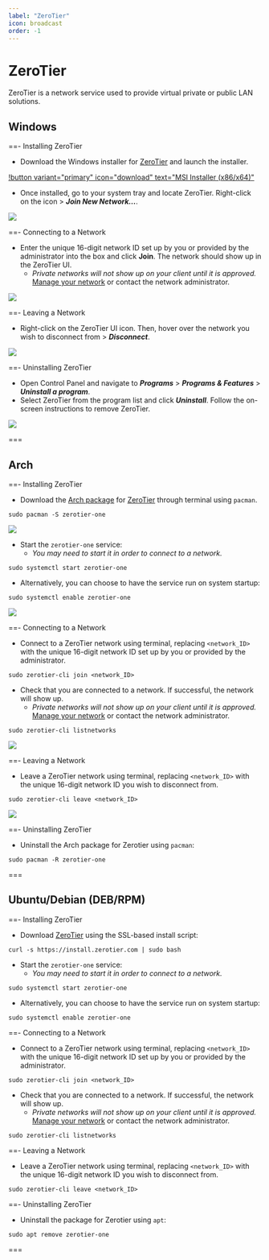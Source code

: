 ```yaml
---
label: "ZeroTier"
icon: broadcast
order: -1
---
```


# ZeroTier

ZeroTier is a network service used to provide virtual private or public LAN solutions.

## Windows
==- Installing ZeroTier
- Download the Windows installer for [ZeroTier](https://www.zerotier.com/download) and launch the installer.

[!button variant="primary" icon="download" text="MSI Installer (x86/x64)"](https://download.zerotier.com/dist/ZeroTier%20One.msi)

- Once installed, go to your system tray and locate ZeroTier. Right-click on the icon > ***Join New Network...***.

![](/static/other/zerotier/windows-installing.gif)

==- Connecting to a Network
- Enter the unique 16-digit network ID set up by you or provided by the administrator into the box and click **Join**. The network should show up in the ZeroTier UI.
   - *Private networks will not show up on your client until it is approved.* [Manage your network](https://my.zerotier.com/) or contact the network administrator.

![](/static/other/zerotier/windows-connecting.gif)

==- Leaving a Network
- Right-click on the ZeroTier UI icon. Then, hover over the network you wish to disconnect from > ***Disconnect***.

![](/static/other/zerotier/windows-leaving.gif)

==- Uninstalling ZeroTier
- Open Control Panel and navigate to ***Programs*** > ***Programs & Features*** > ***Uninstall a program***.
- Select ZeroTier from the program list and click ***Uninstall***. Follow the on-screen instructions to remove ZeroTier.

![](/static/other/zerotier/windows-uninstalling.gif)

===

## Arch

==- Installing ZeroTier
- Download the [Arch package](https://archlinux.org/packages/extra/x86_64/zerotier-one) for [ZeroTier](https://www.zerotier.com/download) through terminal using `pacman`.
```
sudo pacman -S zerotier-one
```

![](/static/other/zerotier/linux-installing.gif)

- Start the `zerotier-one` service:
   - *You may need to start it in order to connect to a network.*
```
sudo systemctl start zerotier-one
```
- Alternatively, you can choose to have the service run on system startup:
```
sudo systemctl enable zerotier-one
```

![](/static/other/zerotier/linux-installing2.gif)

==- Connecting to a Network
- Connect to a ZeroTier network using terminal, replacing `<network_ID>` with the unique 16-digit network ID set up by you or provided by the administrator.
```
sudo zerotier-cli join <network_ID>
```
- Check that you are connected to a network. If successful, the network will show up.
   - *Private networks will not show up on your client until it is approved.* [Manage your network](https://my.zerotier.com/) or contact the network administrator.
```
sudo zerotier-cli listnetworks
```

![](/static/other/zerotier/linux-connecting.gif)

==- Leaving a Network
- Leave a ZeroTier network using terminal, replacing `<network_ID>` with the unique 16-digit network ID you wish to disconnect from.
```
sudo zerotier-cli leave <network_ID>
```

![](/static/other/zerotier/linux-leaving.gif)

==- Uninstalling ZeroTier
- Uninstall the Arch package for Zerotier using `pacman`:
```
sudo pacman -R zerotier-one
```

===

## Ubuntu/Debian (DEB/RPM)

==- Installing ZeroTier
- Download [ZeroTier](https://www.zerotier.com/download) using the SSL-based install script:
```
curl -s https://install.zerotier.com | sudo bash
```

- Start the `zerotier-one` service:
   - *You may need to start it in order to connect to a network.*
```
sudo systemctl start zerotier-one
```
- Alternatively, you can choose to have the service run on system startup:
```
sudo systemctl enable zerotier-one
```

==- Connecting to a Network
- Connect to a ZeroTier network using terminal, replacing `<network_ID>` with the unique 16-digit network ID set up by you or provided by the administrator.
```
sudo zerotier-cli join <network_ID>
```
- Check that you are connected to a network. If successful, the network will show up.
   - *Private networks will not show up on your client until it is approved.* [Manage your network](https://my.zerotier.com/) or contact the network administrator.
```
sudo zerotier-cli listnetworks
```

==- Leaving a Network
- Leave a ZeroTier network using terminal, replacing `<network_ID>` with the unique 16-digit network ID you wish to disconnect from.
```
sudo zerotier-cli leave <network_ID>
```

==- Uninstalling ZeroTier
- Uninstall the package for Zerotier using `apt`:
```
sudo apt remove zerotier-one
```
===